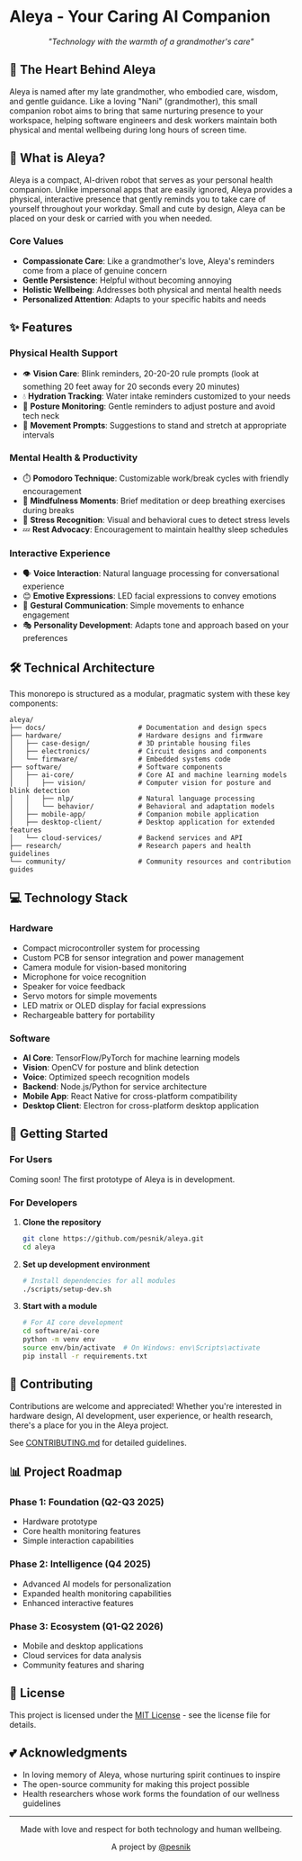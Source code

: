 # Aleya - Your Caring AI Companion

<div align="center">
  <p><i>"Technology with the warmth of a grandmother's care"</i></p>
</div>

## 💖 The Heart Behind Aleya

Aleya is named after my late grandmother, who embodied care, wisdom, and gentle guidance. Like a loving "Nani" (grandmother), this small companion robot aims to bring that same nurturing presence to your workspace, helping software engineers and desk workers maintain both physical and mental wellbeing during long hours of screen time.

## 🤖 What is Aleya?

Aleya is a compact, AI-driven robot that serves as your personal health companion. Unlike impersonal apps that are easily ignored, Aleya provides a physical, interactive presence that gently reminds you to take care of yourself throughout your workday. Small and cute by design, Aleya can be placed on your desk or carried with you when needed.

### Core Values

- **Compassionate Care**: Like a grandmother's love, Aleya's reminders come from a place of genuine concern
- **Gentle Persistence**: Helpful without becoming annoying
- **Holistic Wellbeing**: Addresses both physical and mental health needs
- **Personalized Attention**: Adapts to your specific habits and needs

## ✨ Features

### Physical Health Support
- 👁️ **Vision Care**: Blink reminders, 20-20-20 rule prompts (look at something 20 feet away for 20 seconds every 20 minutes)
- 💧 **Hydration Tracking**: Water intake reminders customized to your needs
- 🧘 **Posture Monitoring**: Gentle reminders to adjust posture and avoid tech neck
- 🚶 **Movement Prompts**: Suggestions to stand and stretch at appropriate intervals

### Mental Health & Productivity
- ⏱️ **Pomodoro Technique**: Customizable work/break cycles with friendly encouragement
- 🧠 **Mindfulness Moments**: Brief meditation or deep breathing exercises during breaks
- 🌿 **Stress Recognition**: Visual and behavioral cues to detect stress levels
- 💤 **Rest Advocacy**: Encouragement to maintain healthy sleep schedules

### Interactive Experience
- 🗣️ **Voice Interaction**: Natural language processing for conversational experience
- 😊 **Emotive Expressions**: LED facial expressions to convey emotions
- 🤝 **Gestural Communication**: Simple movements to enhance engagement
- 🎭 **Personality Development**: Adapts tone and approach based on your preferences

## 🛠️ Technical Architecture

This monorepo is structured as a modular, pragmatic system with these key components:

```
aleya/
├── docs/                       # Documentation and design specs
├── hardware/                   # Hardware designs and firmware
│   ├── case-design/            # 3D printable housing files
│   ├── electronics/            # Circuit designs and components
│   └── firmware/               # Embedded systems code
├── software/                   # Software components  
│   ├── ai-core/                # Core AI and machine learning models
│   │   ├── vision/             # Computer vision for posture and blink detection
│   │   ├── nlp/                # Natural language processing
│   │   └── behavior/           # Behavioral and adaptation models
│   ├── mobile-app/             # Companion mobile application
│   ├── desktop-client/         # Desktop application for extended features
│   └── cloud-services/         # Backend services and API
├── research/                   # Research papers and health guidelines
└── community/                  # Community resources and contribution guides
```

## 💻 Technology Stack

### Hardware
- Compact microcontroller system for processing
- Custom PCB for sensor integration and power management
- Camera module for vision-based monitoring
- Microphone for voice recognition
- Speaker for voice feedback
- Servo motors for simple movements
- LED matrix or OLED display for facial expressions
- Rechargeable battery for portability

### Software
- **AI Core**: TensorFlow/PyTorch for machine learning models
- **Vision**: OpenCV for posture and blink detection
- **Voice**: Optimized speech recognition models
- **Backend**: Node.js/Python for service architecture
- **Mobile App**: React Native for cross-platform compatibility
- **Desktop Client**: Electron for cross-platform desktop application

## 🚀 Getting Started

### For Users
Coming soon! The first prototype of Aleya is in development.

### For Developers

1. **Clone the repository**
   ```bash
   git clone https://github.com/pesnik/aleya.git
   cd aleya
   ```

2. **Set up development environment**
   ```bash
   # Install dependencies for all modules
   ./scripts/setup-dev.sh
   ```

3. **Start with a module**
   ```bash
   # For AI core development
   cd software/ai-core
   python -m venv env
   source env/bin/activate  # On Windows: env\Scripts\activate
   pip install -r requirements.txt
   ```

## 🤝 Contributing

Contributions are welcome and appreciated! Whether you're interested in hardware design, AI development, user experience, or health research, there's a place for you in the Aleya project.

See [CONTRIBUTING.md](./CONTRIBUTING.md) for detailed guidelines.

## 📊 Project Roadmap

### Phase 1: Foundation (Q2-Q3 2025)
- Hardware prototype
- Core health monitoring features
- Simple interaction capabilities

### Phase 2: Intelligence (Q4 2025)
- Advanced AI models for personalization
- Expanded health monitoring capabilities
- Enhanced interactive features

### Phase 3: Ecosystem (Q1-Q2 2026)
- Mobile and desktop applications
- Cloud services for data analysis
- Community features and sharing

## 📝 License

This project is licensed under the [MIT License](LICENSE) - see the license file for details.

## 💕 Acknowledgments

- In loving memory of Aleya, whose nurturing spirit continues to inspire
- The open-source community for making this project possible
- Health researchers whose work forms the foundation of our wellness guidelines

---

<div align="center">
  <p>Made with love and respect for both technology and human wellbeing.</p>
  <p>A project by <a href="https://github.com/pesnik">@pesnik</a></p>
</div>
